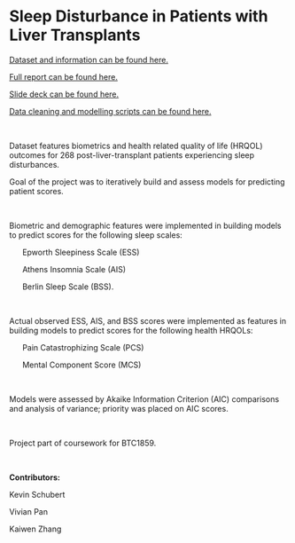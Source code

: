 # Sleep Disturbance in Patients with Liver Transplants

[Dataset and information can be found here.](https://github.com/QueekCode/Liver-Transplants-Sleep-Disturbance/tree/main/data)

[Full report can be found here.](https://github.com/QueekCode/Liver-Transplants-Sleep-Disturbance/blob/main/BTC%201859%20Final%20Project.pdf)

[Slide deck can be found here.](https://github.com/QueekCode/Liver-Transplants-Sleep-Disturbance/blob/main/BTC%201859H%20Final%20Pres.pdf)

[Data cleaning and modelling scripts can be found here.](https://github.com/QueekCode/Liver-Transplants-Sleep-Disturbance/blob/main/AppendixScript.R)

<br>

Dataset features biometrics and health related quality of life (HRQOL) outcomes for 268 post-liver-transplant patients experiencing sleep disturbances.

Goal of the project was to iteratively build and assess models for predicting patient scores. 

<br>

Biometric and demographic features were implemented in building models to predict scores for the following sleep scales:

&nbsp;&nbsp;&nbsp;&nbsp;&nbsp;&nbsp;Epworth Sleepiness Scale (ESS) 

&nbsp;&nbsp;&nbsp;&nbsp;&nbsp;&nbsp;Athens Insomnia Scale (AIS)

&nbsp;&nbsp;&nbsp;&nbsp;&nbsp;&nbsp;Berlin Sleep Scale (BSS).

<br>

Actual observed ESS, AIS, and BSS scores were implemented as features in building models to predict scores for the following health HRQOLs:

&nbsp;&nbsp;&nbsp;&nbsp;&nbsp;&nbsp;Pain Catastrophizing Scale (PCS)

&nbsp;&nbsp;&nbsp;&nbsp;&nbsp;&nbsp;Mental Component Score (MCS)

<br>

Models were assessed by Akaike Information Criterion (AIC) comparisons and analysis of variance; priority was placed on AIC scores.

<br>

Project part of coursework for BTC1859.

<br>

**Contributors:**

Kevin Schubert

Vivian Pan

Kaiwen Zhang
